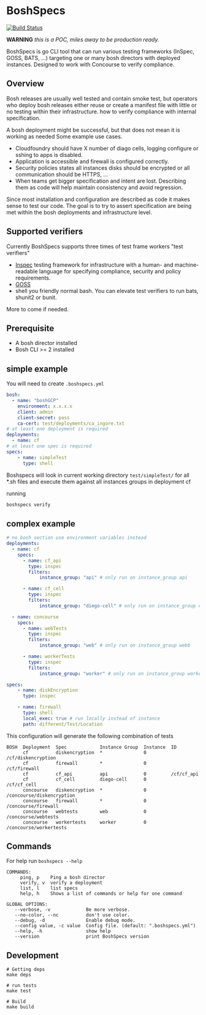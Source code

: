 # BoshSpecs

[![Build Status](https://travis-ci.org/ahelal/boshspecs.svg?branch=master)](https://travis-ci.org/ahelal/boshspecs)

**WARNING** *this is a POC, miles away to be production ready.*

BoshSpecs is go CLI tool that can run various testing frameworks (InSpec, GOSS, BATS, ...) targeting one or many bosh directors with deployed instances. 
Designed to work with Concourse to verify compliance.

## Overview 

Bosh releases are usually well tested and contain smoke test, but operators who deploy bosh releases either reuse or create a manifest file with little or no testing within their infrastructure. how to verify compliance with internal specification. 

A bosh deployment might be successful, but that does not mean it is working as needed Some example use cases.

* Cloudfoundry should have X number of diago cells, logging configure or sshing to apps is  disabled.
* Application is accessible and firewall is configured correctly.
* Security policies states all instances disks should be encrypted or all communication should be HTTPS, ...
* When teams get bigger specification and intent are lost. Describing them as code will help maintain consistency and avoid regression. 

Since most installation and configuration are described as code it makes sense to test our code. The goal is to try to assert specification are being met within the bosh deployments and infrastructure level.


## Supported verifiers 

Currently BoshSpecs supports three times of test frame workers "test verifiers" 
* [Inspec](https://www.inspec.io/) testing framework for infrastructure with a human- and machine-readable language for specifying compliance, security and policy requirements. 
* [GOSS](https://github.com/aelsabbahy/goss)
* shell you friendly normal bash. You can elevate test verifiers to run bats, shunit2 or bunit.

More to come if needed.

## Prerequisite

* A bosh director installed
* Bosh CLI  >= 2 installed


## simple example

You will need to create `.boshspecs.yml`  

```yaml
bosh:
  - name: "boshGCP"
    environment: x.x.x.x
    client: admin
    client-secret: pass
    ca-cert: test/deployments/ca_ingore.txt
# at least one deployment is required
deployments:
  - name: cf
# at least one spec is required
specs:
    - name: simpleTest
      type: shell
```

Boshspecs will look in current working directory `test/simpleTest/` for all *.sh files and execute them against all instances groups in deployment cf

running 

```sh
boshspecs verify
```

## complex example

```yaml
# no bosh section use environment variables instead
deployments:
  - name: cf
    specs: 
      - name: cf_api
        type: inspec
        filters:
            instance_group: "api" # only run on instance_group api

      - name: cf_cell
        type: inspec
        filters:
            instance_group: "diego-cell" # only run on instance_group diego-cell

  - name: concourse
    specs:
      - name: webTests
        type: inspec
        filters:
            instance_group: "web" # only run on instance_group webb

      - name: workerTests
        type: inspec
        filters:
            instance_group: "worker" # only run on instance_group worker

specs:
    - name: diskEncryption
      type: inspec

    - name: firewall
      type: shell
      local_exec: true # run locally instead of instance
      path: different/Test/Location
```
This configuration will generate the following combination of tests

```
BOSH  Deployment  Spec            Instance Group  Instance  ID
      cf          diskencryption  *               0         /cf/diskencryption
      cf          firewall        *               0         /cf/firewall
      cf          cf_api          api             0         /cf/cf_api
      cf          cf_cell         diego-cell      0         /cf/cf_cell
      concourse   diskencryption  *               0         /concourse/diskencryption
      concourse   firewall        *               0         /concourse/firewall
      concourse   webtests        web             0         /concourse/webtests
      concourse   workertests     worker          0         /concourse/workertests
```

## Commands

For help run `boshspecs --help`
```
COMMANDS:
     ping, p    Ping a bosh director
     verify, v  verify a deployment
     list, l    list specs
     help, h    Shows a list of commands or help for one command

GLOBAL OPTIONS:
   --verbose, -v             Be more verbose.
   --no-color, --nc          don't use color.
   --debug, -d               Enable debug mode.
   --config value, -c value  Config file. (default: ".boshspecs.yml")
   --help, -h                show help
   --version                 print BoshSpecs version
```

## Development

```
# Getting deps 
make deps

# run tests 
make test

# Build
make build
```
